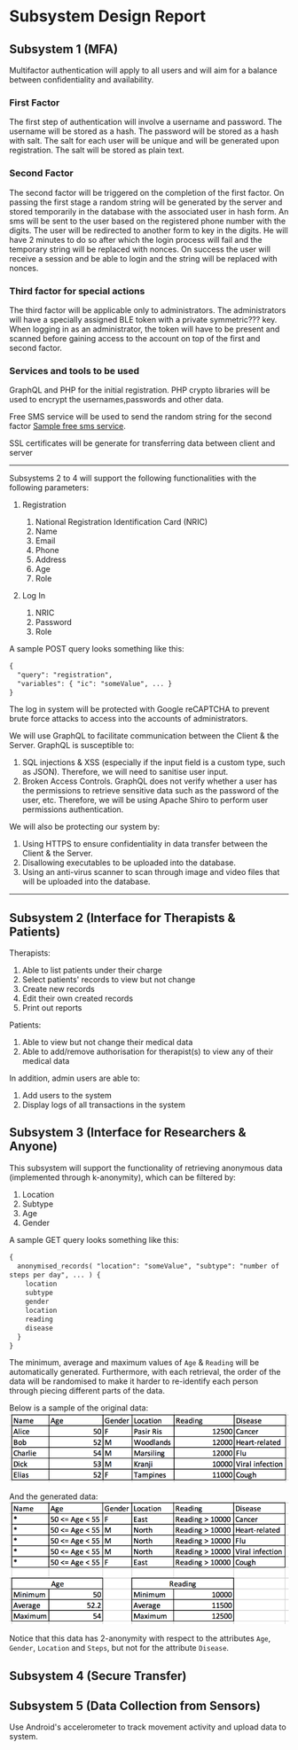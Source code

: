 # Subsystem Design Report

## Subsystem 1 (MFA)

Multifactor authentication will apply to all users and will aim for a balance between confidentiality and availability.

### First Factor
The first step of authentication will involve a username and password. The username will be stored as a hash. The password will be stored as a hash with salt. The salt for each user will be unique and will be generated upon registration. The salt will be stored as plain text.

### Second Factor
The second factor will be triggered on the completion of the first factor. On passing the first stage a random string will be generated by the server and stored temporarily in the database with the associated user in hash form. An sms will be sent to the user based on the registered phone number with the digits. The user will be redirected to another form to key in the digits. He will have 2 minutes to do so after which the login process will fail and the temporary string will be replaced with nonces. On success the user will receive a session and be able to login and the string will be replaced with nonces.

### Third factor for special actions
The third factor will be applicable only to administrators. The administrators will have a specially assigned BLE token with a private symmetric??? key. When logging in as an administrator, the token will have to be present and scanned before gaining access to the account on top of the first and second factor.

### Services and tools to be used
GraphQL and PHP for the initial registration. PHP crypto libraries will be used to encrypt the usernames,passwords and other data.

Free SMS service will be used to send the random string for the second factor [Sample free sms service](https://www.textlocal.com/integrations/api/).

SSL certificates will be generate for transferring data between client and server

---

Subsystems 2 to 4 will support the following functionalities with the following parameters:

1. Registration
    1. National Registration Identification Card (NRIC)
    1. Name
    1. Email
    1. Phone
    1. Address
    1. Age
    1. Role

1. Log In
    1. NRIC
    1. Password
    1. Role

A sample POST query looks something like this:

```
{
  "query": "registration",
  "variables": { "ic": "someValue", ... }
}
```

The log in system will be protected with Google reCAPTCHA to prevent brute force attacks to access into the accounts of administrators.

We will use GraphQL to facilitate communication between the Client & the Server. GraphQL is susceptible to:
1. SQL injections & XSS (especially if the input field is a custom type, such as JSON). Therefore, we will need to sanitise user input.
1. Broken Access Controls. GraphQL does not verify whether a user has the permissions to retrieve sensitive data such as the password of the user, etc. Therefore, we will be using Apache Shiro to perform user permissions authentication.

We will also be protecting our system by:
1. Using HTTPS to ensure confidentiality in data transfer between the Client & the Server.
1. Disallowing executables to be uploaded into the database. 
1. Using an anti-virus scanner to scan through image and video files that will be uploaded into the database.

---

## Subsystem 2 (Interface for Therapists & Patients)
Therapists:
1. Able to list patients under their charge
1. Select patients' records to view but not change
1. Create new records
1. Edit their own created records
1. Print out reports

Patients:
1. Able to view but not change their medical data
1. Able to add/remove authorisation for therapist(s) to view any of their medical data

In addition, admin users are able to:
1. Add users to the system
1. Display logs of all transactions in the system

## Subsystem 3 (Interface for Researchers & Anyone)
This subsystem will support the functionality of retrieving anonymous data (implemented through k-anonymity), which can be filtered by:
1. Location
1. Subtype
1. Age
1. Gender

A sample GET query looks something like this:

```
{
  anonymised_records( "location": "someValue", "subtype": "number of steps per day", ... ) {
    location
    subtype
    gender
    location
    reading
    disease
  }
}
```

The minimum, average and maximum values of `Age` & `Reading` will be automatically generated. Furthermore, with each retrieval, the order of the data will be randomised to make it harder to re-identify each person through piecing different parts of the data.

Below is a sample of the original data:
![pre-anonymised data](https://github.com/IFS4205-2018-Sem1-Team1/design-report/raw/master/images/pre_anonymisation.png)

And the generated data:
![post-anonymised data](https://github.com/IFS4205-2018-Sem1-Team1/design-report/raw/master/images/post_anonymisation.png)

Notice that this data has 2-anonymity with respect to the attributes `Age`, `Gender`, `Location` and `Steps`, but not for the attribute `Disease`.

## Subsystem 4 (Secure Transfer)

## Subsystem 5 (Data Collection from Sensors)
Use Android's accelerometer to track movement activity and upload data to system.
